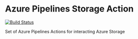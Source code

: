 # Azure Pipelines Storage Action
[![Build Status](https://dev.azure.com/ashvinnihalani/Pipelines/_apis/build/status/Azure%20Pipelines%20Storage%20Action?branchName=main)](https://dev.azure.com/ashvinnihalani/Pipelines/_build/latest?definitionId=6&branchName=main)

Set of Azure Pipelines Actions for interacting Azure Storage

